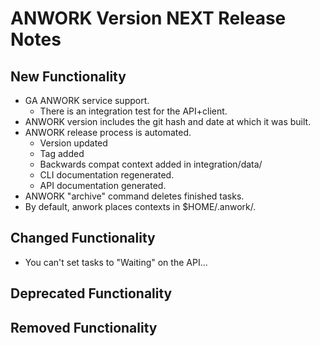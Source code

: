 # ANWORK Version NEXT Release Notes

## New Functionality
- GA ANWORK service support.
    - There is an integration test for the API+client.
- ANWORK version includes the git hash and date at which it was built.
- ANWORK release process is automated.
  - Version updated
  - Tag added
  - Backwards compat context added in integration/data/
  - CLI documentation regenerated.
  - API documentation generated.
- ANWORK "archive" command deletes finished tasks.
- By default, anwork places contexts in $HOME/.anwork/.

## Changed Functionality
- You can't set tasks to "Waiting" on the API...

## Deprecated Functionality

## Removed Functionality

